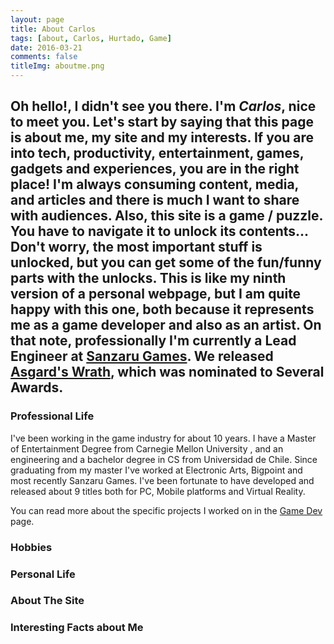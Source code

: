 ```yaml
---
layout: page
title: About Carlos
tags: [about, Carlos, Hurtado, Game]
date: 2016-03-21
comments: false
titleImg: aboutme.png
---
```

Oh hello!, I didn't see you there. I'm *Carlos*, nice to meet you.
Let's start by saying that this page is about me, my site and my interests. If you are into tech, productivity, entertainment, games, gadgets and experiences, you are in the right place!
I'm always consuming content, media, and articles and there is much I want to share with audiences.
Also, this site is a game / puzzle. You have to navigate it to unlock its contents... Don't worry, the most important stuff is unlocked, but you can get some of the fun/funny parts with the unlocks.
This is like my ninth version of a personal webpage, but I am quite happy with this one, both because it represents me as a game developer and also as an artist.
On that note, professionally I'm currently a Lead Engineer at [Sanzaru Games](http://www.sanzarugames.com). We released [Asgard's Wrath](https://www.carloshurtado.com/asgardwrath/), which was nominated to Several Awards.
-------

### Professional Life
I've been working in the game industry for about 10 years. I have a Master of Entertainment Degree from Carnegie Mellon University , and an engineering and a bachelor degree in CS from Universidad de Chile. Since graduating from my master I've worked at Electronic Arts, Bigpoint and most recently Sanzaru Games.
I've been fortunate to have developed and released about 9 titles both for PC, Mobile platforms and Virtual Reality.

You can read more about the specific projects I worked on in the [Game Dev]({{site.url}}/gamedev) page.

### Hobbies
<div id="secret_about_hobbies" class="secretwide"></div>

### Personal Life
<div id="secret_about_personal" class="secretwide"></div>

### About The Site
<div id="secret_about_site" class="secretwide"></div>

### Interesting Facts about Me
<div id="secret_about_facts" class="secretwide"></div>
